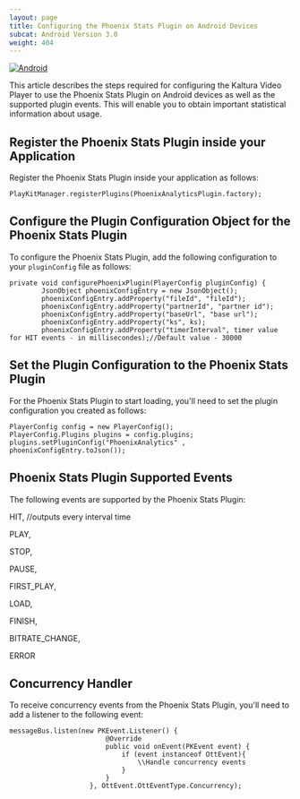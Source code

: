```yaml
---
layout: page
title: Configuring the Phoenix Stats Plugin on Android Devices
subcat: Android Version 3.0
weight: 404
---
```


[![Android](https://img.shields.io/badge/Android-Supported-green.svg)](https://github.com/kaltura/player-sdk-native-ios)


This article describes the steps required for configuring the Kaltura Video Player to use the Phoenix Stats Plugin on Android devices as well as the supported plugin events. This will enable you to obtain important statistical information about usage.

## Register the Phoenix Stats Plugin inside your Application  

Register the Phoenix Stats Plugin inside your application as follows:

```
PlayKitManager.registerPlugins(PhoenixAnalyticsPlugin.factory);
```

## Configure the Plugin Configuration Object for the Phoenix Stats Plugin  

To configure the Phoenix Stats Plugin, add the following configuration to your `pluginConfig` file as follows:

```
private void configurePhoenixPlugin(PlayerConfig pluginConfig) {
        JsonObject phoenixConfigEntry = new JsonObject();
        phoenixConfigEntry.addProperty("fileId", "fileId");
        phoenixConfigEntry.addProperty("partnerId", "partner id");
        phoenixConfigEntry.addProperty("baseUrl", "base url");
        phoenixConfigEntry.addProperty("ks", ks); 
        phoenixConfigEntry.addProperty("timerInterval", timer value for HIT events - in millisecondes);//Default value - 30000
```

## Set the Plugin Configuration to the Phoenix Stats Plugin  

For the  Phoenix Stats Plugin to start loading, you'll need to set the plugin configuration you created as follows:

```
PlayerConfig config = new PlayerConfig();
PlayerConfig.Plugins plugins = config.plugins;
plugins.setPluginConfig("PhoenixAnalytics" , phoenixConfigEntry.toJson()); 
```

## Phoenix Stats Plugin Supported Events  

The following events are supported by the Phoenix Stats Plugin:

 HIT, //outputs every interval time
 
 PLAY, 
 
 STOP,
 
 PAUSE,
 
 FIRST_PLAY,
 
 LOAD,
 
 FINISH,
 
 BITRATE_CHANGE,
 
 ERROR


## Concurrency Handler  

To receive concurrency events from the Phoenix Stats Plugin, you'll need to add a listener to the following event:

```
messageBus.listen(new PKEvent.Listener() {
                        @Override
                        public void onEvent(PKEvent event) {
                            if (event instanceof OttEvent){
                                \\Handle concurrency events
                            }
                        }
                    }, OttEvent.OttEventType.Concurrency);
                    
```


